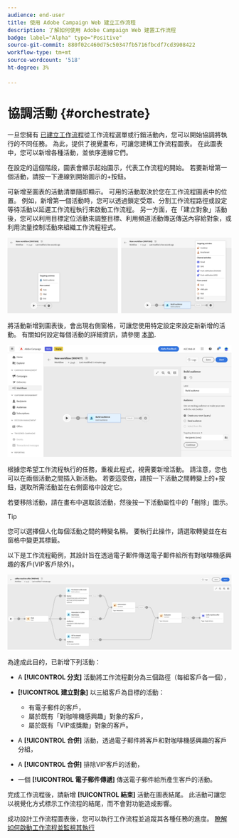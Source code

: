 ```yaml
---
audience: end-user
title: 使用 Adobe Campaign Web 建立工作流程
description: 了解如何使用 Adobe Campaign Web 建置工作流程
badge: label="Alpha" type="Positive"
source-git-commit: 880f02c460d75c50347fb5716fbcdf7cd3908422
workflow-type: tm+mt
source-wordcount: '518'
ht-degree: 3%

---
```



# 協調活動 {#orchestrate}

一旦您擁有 [已建立工作流程](create-workflow.md)從工作流程選單或行銷活動內，您可以開始協調將執行的不同任務。 為此，提供了視覺畫布，可讓您建構工作流程圖表。 在此圖表中，您可以新增各種活動，並依序連線它們。

在設定的這個階段，圖表會顯示起始圖示，代表工作流程的開始。 若要新增第一個活動，請按一下連線到開始圖示的+按鈕。

可新增至圖表的活動清單隨即顯示。 可用的活動取決於您在工作流程圖表中的位置。 例如，新增第一個活動時，您可以透過鎖定受眾、分割工作流程路徑或設定等待活動以延遲工作流程執行來啟動工作流程。 另一方面，在「建立對象」活動後，您可以利用目標定位活動來調整目標、利用頻道活動傳送傳送內容給對象，或利用流量控制活動來組織工作流程程式。

![](assets/workflow-start.png)

將活動新增到圖表後，會出現右側窗格，可讓您使用特定設定來設定新新增的活動。 有關如何設定每個活動的詳細資訊，請參閱 [本節](activities/about-activities.md).

![](assets/workflow-configure-activities.png)

根據您希望工作流程執行的任務，重複此程式，視需要新增活動。 請注意，您也可以在兩個活動之間插入新活動。 若要這麼做，請按一下活動之間轉變上的+按鈕，選取所需活動並在右側窗格中設定它。

若要移除活動，請在畫布中選取該活動，然後按一下活動屬性中的「刪除」圖示。

>[!TIP]
>
>您可以選擇個人化每個活動之間的轉變名稱。 要執行此操作，請選取轉變並在右窗格中變更其標籤。

以下是工作流程範例，其設計旨在透過電子郵件傳送電子郵件給所有對咖啡機感興趣的客戶(VIP客戶除外)。

![](assets/workflow-example.png)

為達成此目的，已新增下列活動：

* A **[!UICONTROL 分支]** 活動將工作流程劃分為三個路徑（每組客戶各一個），
* **[!UICONTROL 建立對象]** 以三組客戶為目標的活動：

   * 有電子郵件的客戶，
   * 屬於既有「對咖啡機感興趣」對象的客戶，
   * 屬於既有「VIP或獎勵」對象的客戶。

* A **[!UICONTROL 合併]** 活動，透過電子郵件將客戶和對咖啡機感興趣的客戶分組，
* A **[!UICONTROL 合併]** 排除VIP客戶的活動，
* 一個 **[!UICONTROL 電子郵件傳遞]** 傳送電子郵件給所產生客戶的活動。

完成工作流程後，請新增 **[!UICONTROL 結束]** 活動在圖表結尾。 此活動可讓您以視覺化方式標示工作流程的結尾，而不會對功能造成影響。

成功設計工作流程圖表後，您可以執行工作流程並追蹤其各種任務的進度。 [瞭解如何啟動工作流程並監視其執行](start-monitor-workflows.md)
